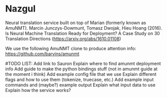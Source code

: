 # Nazgul
Neural translation service built on top of Marian (formerly known as AmuNMT). Marcin Junczys-Dowmunt, Tomasz Dwojak, Hieu Hoang (2016). Is Neural Machine Translation Ready for Deployment? A Case Study on 30 Translation Directions (https://arxiv.org/abs/1610.01108)

We use the following AmuNMT clone to produce attention info: https://github.com/barvins/amunmt

#TODO LIST:
Add link to Sauron 
Explain where to find amunmt deployment info
Add guide to make the python bindings stuff (not in amunmt guide at the moment i think)
Add example config file that we use
Explain different flags and how to use them (tokenize, truecase, etc.)
Add example input commands and (maybe?) example output
Explain what input data to use
Explain how the service works?
